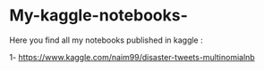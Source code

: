 # My-kaggle-notebooks-
Here you find all my notebooks published in kaggle :

1- https://www.kaggle.com/naim99/disaster-tweets-multinomialnb 
